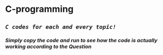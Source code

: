 # C-programming
## _`C codes for each and every topic!`_

### ***Simply copy the code and run to see how the code is actually working according to the Question***

